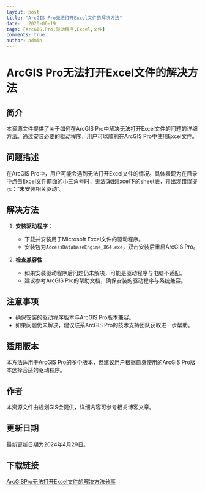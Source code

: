 ```yaml
---
layout: post
title: "ArcGIS Pro无法打开Excel文件的解决方法"
date:   2020-06-19
tags: [ArcGIS,Pro,驱动程序,Excel,文件]
comments: true
author: admin
---
```

# ArcGIS Pro无法打开Excel文件的解决方法

## 简介
本资源文件提供了关于如何在ArcGIS Pro中解决无法打开Excel文件的问题的详细方法。通过安装必要的驱动程序，用户可以顺利在ArcGIS Pro中使用Excel文件。

## 问题描述
在ArcGIS Pro中，用户可能会遇到无法打开Excel文件的情况。具体表现为在目录中点击Excel文件前面的小三角号时，无法弹出Excel下的sheet表，并出现错误提示：“未安装相关驱动”。

## 解决方法
1. **安装驱动程序**：
   - 下载并安装用于Microsoft Excel文件的驱动程序。
   - 安装包为`AccessDatabaseEngine_X64.exe`，双击安装后重启ArcGIS Pro。

2. **检查兼容性**：
   - 如果安装驱动程序后问题仍未解决，可能是驱动程序与电脑不适配。
   - 建议参考ArcGIS Pro的帮助文档，确保安装的驱动程序与系统兼容。

## 注意事项
- 确保安装的驱动程序版本与ArcGIS Pro版本兼容。
- 如果问题仍未解决，建议联系ArcGIS Pro的技术支持团队获取进一步帮助。

## 适用版本
本方法适用于ArcGIS Pro的多个版本，但建议用户根据自身使用的ArcGIS Pro版本选择合适的驱动程序。

## 作者
本资源文件由规划GIS会提供，详细内容可参考相关博客文章。

## 更新日期
最新更新日期为2024年4月29日。

## 下载链接

[ArcGISPro无法打开Excel文件的解决方法分享](https://pan.quark.cn/s/df048e795e71)
